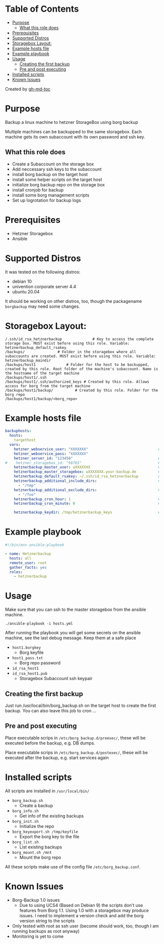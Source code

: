 Table of Contents
=================

   * [Purpose](#purpose)
      * [What this role does](#what-this-role-does)
   * [Prerequisites](#prerequisites)
   * [Supported Distros](#supported-distros)
   * [Storagebox Layout:](#storagebox-layout)
   * [Example hosts file](#example-hosts-file)
   * [Example playbook](#example-playbook)
   * [Usage](#usage)
      * [Creating the first backup](#creating-the-first-backup)
      * [Pre and post executing](#pre-and-post-executing)
   * [Installed scripts](#installed-scripts)
   * [Known Issues](#known-issues)

Created by [gh-md-toc](https://github.com/ekalinin/github-markdown-toc)

# Purpose
Backup a linux machine to hetzner StorageBox using borg backup

Multiple machines can be backupped to the same storagebox. Each machine gets its own subaccount with its own password and ssh key.


## What this role does
* Create a Subaccount on the storage box
* Add neccessary ssh keys to the subaccount
* install borg backup on the target host
* install some helper scripts on the target host
* initialize borg backup repo on the storage box
* install cronjob for backup
* install some borg management scripts
* Set up logrotation for backup logs

# Prerequisites

* Hetzner Storagebox
* Ansible

# Supported Distros

It was tested on the following distros:
* debian 10
* univention corporate server 4.4
* ubuntu 20.04

It should be working on other distros, too, though the packagename `borgbackup` may need some changes.


# Storagebox Layout:

```
/.ssh/id_rsa_hetznerbackup              # Key to access the complete storage box. MUST exist before using this role. Variable: hetznerbackup_default_rsakey
/backups/				# Folder in the storagebox where all subaccounts are created. MUST exist before using this role. Variable: hetznerbackup_maindir
/backups/host1				# Folder for the host to be backupped, created by this role. Root folder of the machine's subaccount. Name is the hostname of the target machine
/backups/host1/.ssh                     
/backups/host1/.ssh/authorized_keys	# Created by this role. Allows access for borg from the target machine
/backups/host1/backup/			# Created by this role. Folder for the borg repo
/backups/host1/backup/<borg_repo>

```

# Example hosts file

```yaml
backuphosts:
  hosts:
    targethost
  vars:
    hetzner_webservice_user: "XXXXXXX"                                # Get from hetzner robot -> Settings -> Webservice user
    hetzner_webservice_pass: "XXXXXXX"
    hetzner_server_id: "123456"                                       # Get from hetzner robot -> Server. e.g. EX41S #123456
#    hetzner_storagebox_id: "98765"                                   # Optional, will be fetched automatically from the server ID
    hetznerbackup_master_user: uXXXXXXX                               # User of the main storagebox, usually someting like u123456
    hetznerbackup_master_storagebox: uXXXXXXX.your-backup.de          # Storagebox Hostname, usually the masterusername.your-backup.de
    hetznerbackup_default_rsakey: ~/.ssh/id_rsa_hetznerbackup         # Default rsa key for accessing the storagebox
    hetznerbackup_additional_include_dirs:                            # List of additional dirs to be backupped
      - "/tmp"
    hetznerbackup_additional_exclude_dirs:                            # List of additional dirs NOT to be backupped
      - "/foo"
    hetznerbackup_cron_hour: 1                                        # Hour for the backup cronjob
    hetznerbackup_cron_minute: 0                                      # Minute for the backup cronjob

    hetznerbackup_keydir: /tmp/hetznerbackup_keys                     # Directory on the admin host for secrets storage
```

# Example playbook


```yaml
#!/bin/env ansible-playbook

- name: Hetznerbackup
  hosts: all
  remote_user: root
  gather_facts: yes
  roles:
    - hetznerbackup

```

# Usage

Make sure that you can ssh to the master storagebox from the ansible machine. 

```
./ansible-playbook -i hosts.yml 
```

After running the playbook you will get some secrets on the ansible machine, see the last debug message. Keep them at a safe place

* ```host1.borgkey```
  * Borg keyfile
* ```host1_pass.txt```
  * Borg repo password
* ```id_rsa_host1```
* ```id_rsa_host1.pub```
  * Storagebox Subaccount ssh keypair

## Creating the first backup

Just run /usr/local/bin/borg_backup.sh on the target host to create the first backup. You can also leave this job to cron ...

## Pre and post executing 

Place executable scrips in ```/etc/borg_backup.d/preexec/```, these will be executed before the backup, e.g. DB dumps.

Place executable scrips in ```/etc/borg_backup.d/postexec/```, these will be executed after the backup, e.g. start services again


# Installed scripts

All scripts are installed in ```/usr/local/bin/```

* ```borg_backup.sh```
  * Create a backup
* ```borg_info.sh```
  * Get info of the existing backups
* ```borg_init.sh```
  * Initialize the repo
* ```borg_keyexport.sh /tmp/keyfile```
  * Export the borg key to the file
* ```borg_list.sh```
  * List existing backups
* ```borg_mount.sh /mnt```
  * Mount the borg repo 

All these scripts make use of the config file ```/etc/borg_backup.conf```. 

# Known Issues

* Borg-Backup 1.0 issues
  * Due to using UCS4 (Based on Debian 9) the scripts don't use features from Borg 1.1. Using 1.0 with a storagebox may produce issues. I need to implement a version check and add the borg version string to the scripts
* Only tested with root as ssh user (become should work, too, though I am running backups as root anyway)
* Monitoring is yet to come

